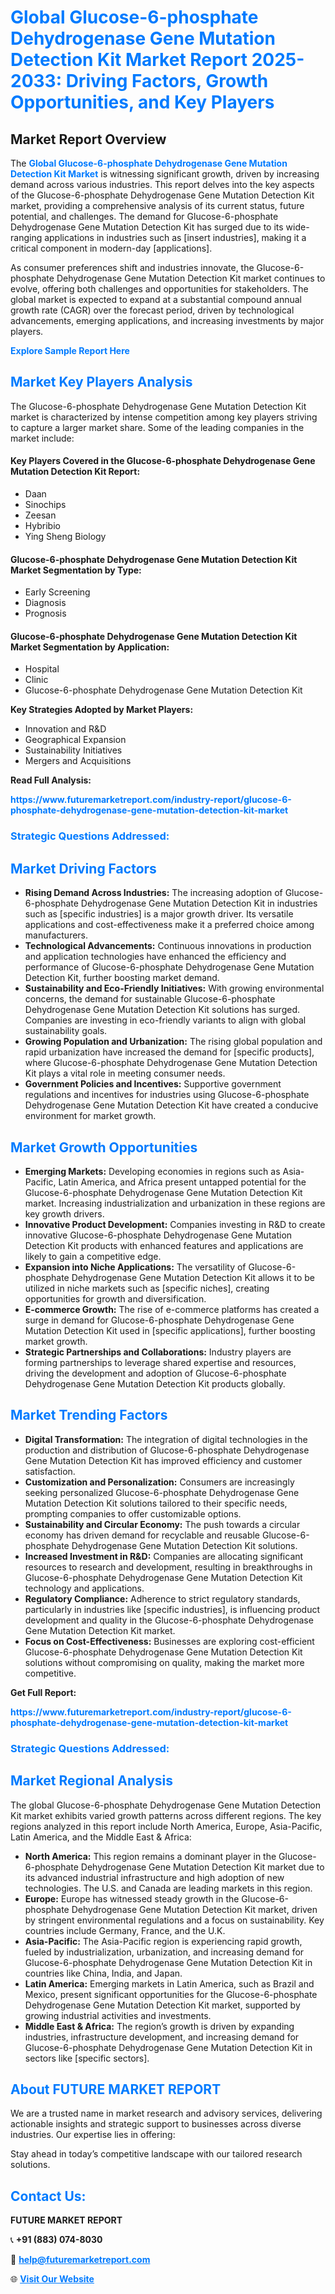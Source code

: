 <h1 style="color: #007BFF;">Global Glucose-6-phosphate Dehydrogenase Gene Mutation Detection Kit Market Report 2025-2033: Driving Factors, Growth Opportunities, and Key Players</h1>

<section id="overview">
<h2>Market Report Overview</h2>
<p>The <a href="https://www.futuremarketreport.com/industry-report/glucose-6-phosphate-dehydrogenase-gene-mutation-detection-kit-market" style="color: #007BFF; text-decoration: none;"><strong>Global Glucose-6-phosphate Dehydrogenase Gene Mutation Detection Kit Market</strong></a> is witnessing significant growth, driven by increasing demand across various industries. This report delves into the key aspects of the Glucose-6-phosphate Dehydrogenase Gene Mutation Detection Kit market, providing a comprehensive analysis of its current status, future potential, and challenges. The demand for Glucose-6-phosphate Dehydrogenase Gene Mutation Detection Kit has surged due to its wide-ranging applications in industries such as [insert industries], making it a critical component in modern-day [applications].</p>
<p>As consumer preferences shift and industries innovate, the Glucose-6-phosphate Dehydrogenase Gene Mutation Detection Kit market continues to evolve, offering both challenges and opportunities for stakeholders. The global market is expected to expand at a substantial compound annual growth rate (CAGR) over the forecast period, driven by technological advancements, emerging applications, and increasing investments by major players.</p>
</section>

<section id="overview">
<p><a href="https://www.futuremarketreport.com/request-sample/reportId=123639" style="color: #007BFF; text-decoration: none;"><strong>Explore Sample Report Here</strong></a></p>
</section>

<section id="key-players">
<h2 style="color: #007BFF;">Market Key Players Analysis</h2>
<p>The Glucose-6-phosphate Dehydrogenase Gene Mutation Detection Kit market is characterized by intense competition among key players striving to capture a larger market share. Some of the leading companies in the market include:</p>
<h4>Key Players Covered in the Glucose-6-phosphate Dehydrogenase Gene Mutation Detection Kit Report:</h4>
<ul><li>Daan</li><li>Sinochips</li><li>Zeesan</li><li>Hybribio</li><li>Ying Sheng Biology</li></ul>
<h4>Glucose-6-phosphate Dehydrogenase Gene Mutation Detection Kit Market Segmentation by Type:</h4>
<ul><li>Early Screening</li><li>Diagnosis</li><li>Prognosis</li></ul>

<h4>Glucose-6-phosphate Dehydrogenase Gene Mutation Detection Kit Market Segmentation by Application:</h4>
<ul><li>Hospital</li><li>Clinic</li><li>Glucose-6-phosphate Dehydrogenase Gene Mutation Detection Kit</li></ul>
<p><strong>Key Strategies Adopted by Market Players:</strong></p>
<ul>
<li>Innovation and R&D</li>
<li>Geographical Expansion</li>
<li>Sustainability Initiatives</li>
<li>Mergers and Acquisitions</li>
</ul>
</section>

<section>
<p><strong>Read Full Analysis: </strong></p><a href="https://www.futuremarketreport.com/industry-report/glucose-6-phosphate-dehydrogenase-gene-mutation-detection-kit-market" style="color: #007BFF; text-decoration: none;"><strong>https://www.futuremarketreport.com/industry-report/glucose-6-phosphate-dehydrogenase-gene-mutation-detection-kit-market</strong></a>
<h3 style="color: #007BFF;">Strategic Questions Addressed:</h3>
</section>

<section id="driving-factors">
<h2 style="color: #007BFF;">Market Driving Factors</h2>
<ul>
<li><strong>Rising Demand Across Industries:</strong> The increasing adoption of Glucose-6-phosphate Dehydrogenase Gene Mutation Detection Kit in industries such as [specific industries] is a major growth driver. Its versatile applications and cost-effectiveness make it a preferred choice among manufacturers.</li>
<li><strong>Technological Advancements:</strong> Continuous innovations in production and application technologies have enhanced the efficiency and performance of Glucose-6-phosphate Dehydrogenase Gene Mutation Detection Kit, further boosting market demand.</li>
<li><strong>Sustainability and Eco-Friendly Initiatives:</strong> With growing environmental concerns, the demand for sustainable Glucose-6-phosphate Dehydrogenase Gene Mutation Detection Kit solutions has surged. Companies are investing in eco-friendly variants to align with global sustainability goals.</li>
<li><strong>Growing Population and Urbanization:</strong> The rising global population and rapid urbanization have increased the demand for [specific products], where Glucose-6-phosphate Dehydrogenase Gene Mutation Detection Kit plays a vital role in meeting consumer needs.</li>
<li><strong>Government Policies and Incentives:</strong> Supportive government regulations and incentives for industries using Glucose-6-phosphate Dehydrogenase Gene Mutation Detection Kit have created a conducive environment for market growth.</li>
</ul>
</section>

<section id="growth-opportunities">
<h2 style="color: #007BFF;">Market Growth Opportunities</h2>
<ul>
<li><strong>Emerging Markets:</strong> Developing economies in regions such as Asia-Pacific, Latin America, and Africa present untapped potential for the Glucose-6-phosphate Dehydrogenase Gene Mutation Detection Kit market. Increasing industrialization and urbanization in these regions are key growth drivers.</li>
<li><strong>Innovative Product Development:</strong> Companies investing in R&D to create innovative Glucose-6-phosphate Dehydrogenase Gene Mutation Detection Kit products with enhanced features and applications are likely to gain a competitive edge.</li>
<li><strong>Expansion into Niche Applications:</strong> The versatility of Glucose-6-phosphate Dehydrogenase Gene Mutation Detection Kit allows it to be utilized in niche markets such as [specific niches], creating opportunities for growth and diversification.</li>
<li><strong>E-commerce Growth:</strong> The rise of e-commerce platforms has created a surge in demand for Glucose-6-phosphate Dehydrogenase Gene Mutation Detection Kit used in [specific applications], further boosting market growth.</li>
<li><strong>Strategic Partnerships and Collaborations:</strong> Industry players are forming partnerships to leverage shared expertise and resources, driving the development and adoption of Glucose-6-phosphate Dehydrogenase Gene Mutation Detection Kit products globally.</li>
</ul>
</section>

<section id="trending-factors">
<h2 style="color: #007BFF;">Market Trending Factors</h2>
<ul>
<li><strong>Digital Transformation:</strong> The integration of digital technologies in the production and distribution of Glucose-6-phosphate Dehydrogenase Gene Mutation Detection Kit has improved efficiency and customer satisfaction.</li>
<li><strong>Customization and Personalization:</strong> Consumers are increasingly seeking personalized Glucose-6-phosphate Dehydrogenase Gene Mutation Detection Kit solutions tailored to their specific needs, prompting companies to offer customizable options.</li>
<li><strong>Sustainability and Circular Economy:</strong> The push towards a circular economy has driven demand for recyclable and reusable Glucose-6-phosphate Dehydrogenase Gene Mutation Detection Kit solutions.</li>
<li><strong>Increased Investment in R&D:</strong> Companies are allocating significant resources to research and development, resulting in breakthroughs in Glucose-6-phosphate Dehydrogenase Gene Mutation Detection Kit technology and applications.</li>
<li><strong>Regulatory Compliance:</strong> Adherence to strict regulatory standards, particularly in industries like [specific industries], is influencing product development and quality in the Glucose-6-phosphate Dehydrogenase Gene Mutation Detection Kit market.</li>
<li><strong>Focus on Cost-Effectiveness:</strong> Businesses are exploring cost-efficient Glucose-6-phosphate Dehydrogenase Gene Mutation Detection Kit solutions without compromising on quality, making the market more competitive.</li>
</ul>
</section>

<section>
<p><strong>Get Full Report: </strong></p><a href="https://www.futuremarketreport.com/industry-report/glucose-6-phosphate-dehydrogenase-gene-mutation-detection-kit-market" style="color: #007BFF; text-decoration: none;"><strong>https://www.futuremarketreport.com/industry-report/glucose-6-phosphate-dehydrogenase-gene-mutation-detection-kit-market</strong></a>
<h3 style="color: #007BFF;">Strategic Questions Addressed:</h3>
</section>


<section id="regional-analysis">
<h2 style="color: #007BFF;">Market Regional Analysis</h2>
<p>The global Glucose-6-phosphate Dehydrogenase Gene Mutation Detection Kit market exhibits varied growth patterns across different regions. The key regions analyzed in this report include North America, Europe, Asia-Pacific, Latin America, and the Middle East & Africa:</p>
<ul>
<li><strong>North America:</strong> This region remains a dominant player in the Glucose-6-phosphate Dehydrogenase Gene Mutation Detection Kit market due to its advanced industrial infrastructure and high adoption of new technologies. The U.S. and Canada are leading markets in this region.</li>
<li><strong>Europe:</strong> Europe has witnessed steady growth in the Glucose-6-phosphate Dehydrogenase Gene Mutation Detection Kit market, driven by stringent environmental regulations and a focus on sustainability. Key countries include Germany, France, and the U.K.</li>
<li><strong>Asia-Pacific:</strong> The Asia-Pacific region is experiencing rapid growth, fueled by industrialization, urbanization, and increasing demand for Glucose-6-phosphate Dehydrogenase Gene Mutation Detection Kit in countries like China, India, and Japan.</li>
<li><strong>Latin America:</strong> Emerging markets in Latin America, such as Brazil and Mexico, present significant opportunities for the Glucose-6-phosphate Dehydrogenase Gene Mutation Detection Kit market, supported by growing industrial activities and investments.</li>
<li><strong>Middle East & Africa:</strong> The region’s growth is driven by expanding industries, infrastructure development, and increasing demand for Glucose-6-phosphate Dehydrogenase Gene Mutation Detection Kit in sectors like [specific sectors].</li>
</ul>
</section>

<footer>
<h2 style="color: #007BFF;">About FUTURE MARKET REPORT</h2>
<p>We are a trusted name in market research and advisory services, delivering actionable insights and strategic support to businesses across diverse industries. Our expertise lies in offering:</p>

<p>Stay ahead in today’s competitive landscape with our tailored research solutions.</p>

<h2 style="color: #007BFF;">Contact Us:</h2>
<p><strong>FUTURE MARKET REPORT</strong></p>
<p>📞 <strong>+91 (883) 074-8030</strong></p>
<p>📧 <strong><a href="mailto:help@futuremarketreport.com" style="color: #007BFF;">help@futuremarketreport.com</a></strong></p>
<p>🌐 <strong><a href="https://www.futuremarketreport.com/" style="color: #007BFF;">Visit Our Website</a></strong></p>
</footer>